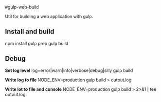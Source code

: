 #gulp-web-build

Util for building a web application with gulp.

## Install and build
npm install
gulp prep
gulp build

## Debug
**Set log level**
log=error|warn|info|verbose|debug|silly gulp build

**Write log to file**
NODE_ENV=production gulp build > output.log

**Write lot to file and console**
NODE_ENV=production gulp build > 2>&1 | tee output.log